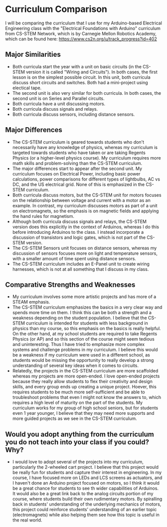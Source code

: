 # Curriculum Comparison
I will be comparing the curriculum that I use for my Arduino-based Electrical Engineering class with the "Electrical Foundations with Arduino" curriculum from CS-STEM Network, which is by Carnegie Mellon Robotics Academy, which can be found here: https://www.cs2n.org/u/track_progress?id=402

## Major Similarities
* Both curricula start the year with a unit on basic circuits (in the CS-STEM version it is called "Wiring and Circuits"). In both cases, the first lesson is on the simplest possible circuit. In this unit, both curricula discuss short circuits and switches. Both had a mini-project using electical tape.
* The second unit is also very similar for both curricula. In both cases, the second unit is on Series and Parallel circuits.
* Both curricula have a unit discussing motors.
* Both curricula discuss signals and relays.
* Both curricula discuss sensors, including distance sensors.

## Major Differences
* The CS-STEM curriculum is geared towards students who don't necessarily have any knowledge of physics, whereas my curriculum is targeted towards students who have taken or are taking Regents Physics (or a higher-level physics course). My curriculum requires more math skills and problem-solving than the CS-STEM curriculum.
* The major differences start to appear after the second unit. My curriculum focuses on Electrical Power, including basic power calculations, power comparisons for different types of lightbulbs, AC vs DC, and the US electrical grid. None of this is emphasized in the CS-STEM curriculum.
* Both curricula discuss motors, but the CS-STEM unit for motors focuses on the relationship between voltage and current with a motor as an example. In contrast, my curriculum discusses motors as part of a unit on electromagnets, so the emphasis is on magnetic fields and applying the hand rules for magnetism.
* Although both curricula discuss signals and relays, the CS-STEM version does this explicitly in the context of Arduinos, whereas I do this before introducing Arduinos to the class. I instead incorporate a discussion of transistors and logic gates, which is not part of the CS-STEM version.
* The CS-STEM Sensors unit focuses on distance sensors, whereas my discussion of sensors focuses more on light and temperature sensors, with a smaller amount of time spent using distance sensors.
* The CS-STEM curriculum includes an E-Panel unit to create wiring harnesses, which is not at all something that I discuss in my class.

## Comparative Strengths and Weaknesses
* My curriculum involves some more artistic projects and has more of a STEAM emphasis.
* The CS-STEM curriculum emphasizes the basics in a very clear way and spends more time on them. I think this can be both a strength and a weakness depending on the student population. I believe that the CS-STEM curriculum is intended for students with less background in physics than my course, so this emphasis on the basics is really helpful. On the other hand, at my school students are required to take Regents Physics (or AP) and so this section of the course might seem tedious and uninteresting. Thus I have tried to emphasize more complex systems and challenge problems in my curriculum. I believe this would be a weakness if my curriculum were used in a different school, as students would be missing the opportunity to really develop a strong understanding of several key ideas when it comes to circuits.
* Relatedly, the projects in the CS-STEM curriculum are more scaffolded whereas my projects are more open-ended. I love open-ended projects because they really allow students to flex their creativity and design skills, and every group ends up creating a unique project. Hoever, this requires students to be much more self-sufficient and be able to troubleshoot problems that even I might not know the answers to, which requires a high level of maturity on the part of the students. My curriculum works for my group of high school seniors, but for students even 1 year younger, I believe that they may need more supports and more guided projects as we see in the CS-STEM curriculum.

## Would you adopt anything from the curriculum you do not teach into your class if you could? Why?
* I would love to adopt several of the projects into my curriculum, particularly the 2-wheeled cart project. I believe that this project would be really fun for students and capture their interest in engineering. In my course, I have focused more on LEDs and LCS screens as actuators, and I haven't done an Arduino project focused on motors, so I think it would be a great chance for students to see th wider capabilities of Arduinos. It would also be a great link back to the analog circuits portion of my course, where students build their own rudimentary motors. By spiralling back in students' understanding of the underlying mechanics of motors, this project could reinforce students' understanding of an earlier topic (electromagnets) while also helping them see how this topic is useful in the real world.

